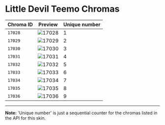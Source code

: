 # Little Devil Teemo Chromas

| Chroma ID | Preview | Unique number |
|---|---|---|
| `17028` | ![17028](https://raw.communitydragon.org/latest/plugins/rcp-be-lol-game-data/global/default/v1/champion-chroma-images/17/17028.png) | 1 |
| `17029` | ![17029](https://raw.communitydragon.org/latest/plugins/rcp-be-lol-game-data/global/default/v1/champion-chroma-images/17/17029.png) | 2 |
| `17030` | ![17030](https://raw.communitydragon.org/latest/plugins/rcp-be-lol-game-data/global/default/v1/champion-chroma-images/17/17030.png) | 3 |
| `17031` | ![17031](https://raw.communitydragon.org/latest/plugins/rcp-be-lol-game-data/global/default/v1/champion-chroma-images/17/17031.png) | 4 |
| `17032` | ![17032](https://raw.communitydragon.org/latest/plugins/rcp-be-lol-game-data/global/default/v1/champion-chroma-images/17/17032.png) | 5 |
| `17033` | ![17033](https://raw.communitydragon.org/latest/plugins/rcp-be-lol-game-data/global/default/v1/champion-chroma-images/17/17033.png) | 6 |
| `17034` | ![17034](https://raw.communitydragon.org/latest/plugins/rcp-be-lol-game-data/global/default/v1/champion-chroma-images/17/17034.png) | 7 |
| `17035` | ![17035](https://raw.communitydragon.org/latest/plugins/rcp-be-lol-game-data/global/default/v1/champion-chroma-images/17/17035.png) | 8 |
| `17036` | ![17036](https://raw.communitydragon.org/latest/plugins/rcp-be-lol-game-data/global/default/v1/champion-chroma-images/17/17036.png) | 9 |

---

**Note:** 'Unique number' is just a sequential counter for the chromas listed in the API for this skin.
